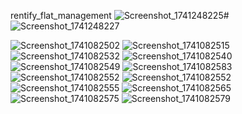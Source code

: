 rentify_flat_management
![Screenshot_1741248225](https://github.com/user-attachments/assets/dcac3515-75e9-454d-9b0a-1fa57430b367)# 
![Screenshot_1741248227](https://github.com/user-attachments/assets/014fd1bc-2c4c-4c2d-8303-3e75f5e594af)


![Screenshot_1741082502](https://github.com/user-attachments/assets/b59d8bee-1321-4aec-a46b-901595043dbb)
![Screenshot_1741082515](https://github.com/user-attachments/assets/5a907aa8-ffc8-4f9c-a986-172738fa1099)
![Screenshot_1741082532](https://github.com/user-attachments/assets/69ae432a-4f56-41dd-9575-6d050af08e65)
![Screenshot_1741082540](https://github.com/user-attachments/assets/7eb44307-8413-4f19-8362-e1120680bdfc)
![Screenshot_1741082549](https://github.com/user-attachments/assets/c0876b5e-31f7-499d-b112-a7caa8adc1c7)
![Screenshot_1741082583](https://github.com/user-attachments/assets/91251bb2-0893-4ae4-8fd6-27315acdf228)
![Screenshot_1741082552](https://github.com/user-attachments/assets/dce04637-7efa-41e6-b0a3-9cdc7001f9ca)
![Screenshot_1741082552](https://github.com/user-attachments/assets/7f735dd1-3ad4-4200-b90d-ba84ea70d166)
![Screenshot_1741082555](https://github.com/user-attachments/assets/4b519e2b-c191-4ccc-9351-9140c936841f)
![Screenshot_1741082565](https://github.com/user-attachments/assets/19ea8715-65fd-4e61-8c0b-f741ebf335cd)
![Screenshot_1741082575](https://github.com/user-attachments/assets/10cc2467-669d-4a42-8883-b9430ea0701f)
![Screenshot_1741082579](https://github.com/user-attachments/assets/f2a1eb50-c8e8-41a1-9ed9-6e153c055cc7)
